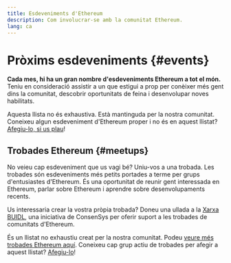 ```yaml
---
title: Esdeveniments d'Ethereum
description: Com involucrar-se amb la comunitat Ethereum.
lang: ca
---
```


# Pròxims esdeveniments {#events}

**Cada mes, hi ha un gran nombre d'esdeveniments Ethereum a tot el món.** Teniu en consideració assistir a un que estigui a prop per conèixer més gent dins la comunitat, descobrir oportunitats de feina i desenvolupar noves habilitats.

<UpcomingEventsList/>

Aquesta llista no és exhaustiva. Està mantinguda per la nostra comunitat. Coneixeu algun esdeveniment d'Ethereum proper i no és en aquest llistat? [Afegiu-lo, si us plau](https://github.com/ethereum/ethereum-org-website/blob/dev/src/data/community-events.json)!

## Trobades Ethereum {#meetups}

No veieu cap esdeveniment que us vagi bé? Uniu-vos a una trobada. Les trobades són esdeveniments més petits portades a terme per grups d'entusiastes d'Ethereum. És una oportunitat de reunir gent interessada en Ethereum, parlar sobre Ethereum i aprendre sobre desenvolupaments recents.

<MeetupList />

Us interessaria crear la vostra pròpia trobada? Doneu una ullada a la [Xarxa BUIDL](https://consensys.net/developers/buidlnetwork/), una iniciativa de ConsenSys per oferir suport a les trobades de comunitats d'Ethereum.

És un llistat no exhaustiu creat per la nostra comunitat. Podeu [veure més trobades Ethereum aquí](https://www.meetup.com/topics/ethereum/). Coneixeu cap grup actiu de trobades per afegir a aquest llistat? [Afegiu-lo](https://github.com/ethereum/ethereum-org-website/blob/dev/src/data/community-meetups.json)!
